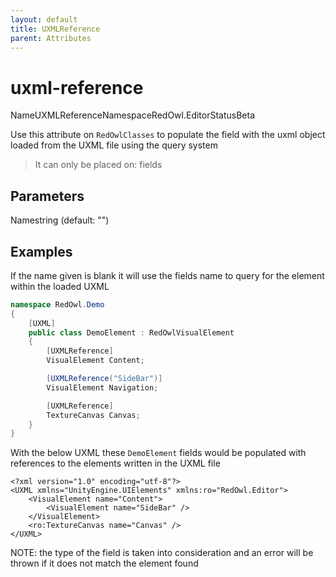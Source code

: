 ```yaml
---
layout: default
title: UXMLReference
parent: Attributes
---
```


# uxml-reference

NameUXMLReferenceNamespaceRedOwl.EditorStatusBeta

Use this attribute on `RedOwlClasses` to populate the field with the uxml object loaded from the UXML file using the query system

> It can only be placed on: fields

## Parameters

Namestring \(default: ""\)

## Examples

If the name given is blank it will use the fields name to query for the element within the loaded UXML

```csharp
namespace RedOwl.Demo
{
    [UXML]
    public class DemoElement : RedOwlVisualElement
    {
        [UXMLReference]
        VisualElement Content;

        [UXMLReference("SideBar")]
        VisualElement Navigation;

        [UXMLReference]
        TextureCanvas Canvas;
    }
}
```

With the below UXML these `DemoElement` fields would be populated with references to the elements written in the UXML file

```markup
<?xml version="1.0" encoding="utf-8"?>
<UXML xmlns="UnityEngine.UIElements" xmlns:ro="RedOwl.Editor">
    <VisualElement name="Content">
        <VisualElement name="SideBar" />
    </VisualElement>
    <ro:TextureCanvas name="Canvas" />
</UXML>
```

NOTE: the type of the field is taken into consideration and an error will be thrown if it does not match the element found

